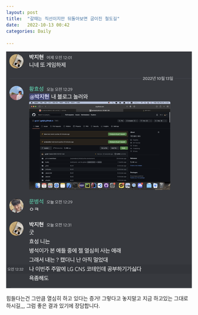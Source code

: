```yaml
---
layout: post
title:  "갈때는 직선이지만 뒤돌아보면 굽이진 철도길"
date:   2022-10-13 00:42
categories: Daily

---
```


![temp](/photo/10:13%20일상/스크린샷%202022-10-13%20오전%2012.35.16.png)

힘들다는건 그만큼 열심히 하고 있다는 증거!
그렇다고 놓지말고 지금 하고있는 그대로 하시길,,,
그럼 좋은 결과 있기에 장담합니다.
